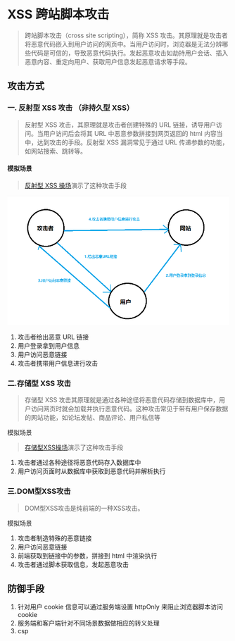 # XSS 跨站脚本攻击

> 跨站脚本攻击（cross site scripting），简称 XSS 攻击。其原理就是攻击者将恶意代码嵌入到用户访问的网页中。当用户访问时，浏览器是无法分辨哪些代码是可信的，导致恶意代码执行。发起恶意攻击如劫持用户会话、插入恶意内容、重定向用户、获取用户信息发起恶意请求等手段。

## 攻击方式

### 一. 反射型 XSS 攻击 （非持久型 XSS）

> 反射型 XSS 攻击，其原理就是攻击者创建特殊的 URL 链接，诱导用户访问。当用户访问后会将其 URL 中恶意参数拼接到网页返回的 html 内容当中，达到攻击的手段。反射型 XSS 漏洞常见于通过 URL 传递参数的功能，如网站搜索、跳转等。

#### 模拟场景

> [反射型 XSS 操场](https://github.com/front-end-study-program/interview-questions/tree/main/playground/%E7%BD%91%E7%BB%9C%E5%AE%89%E5%85%A8/XSS/%E5%8F%8D%E5%B0%84%E5%9E%8BXSS)演示了这种攻击手段

![反射型XSS](https://raw.githubusercontent.com/front-end-study-program/interview-questions/main/playground/%E7%BD%91%E7%BB%9C%E5%AE%89%E5%85%A8/XSS/%E5%8F%8D%E5%B0%84%E5%9E%8BXSS/public/xss.png)

1. 攻击者给出恶意 URL 链接
2. 用户登录拿到用户信息
3. 用户访问恶意链接
4. 攻击者携带用户信息进行攻击

### 二.存储型 XSS 攻击

> 存储型 XSS 攻击其原理就是通过各种途径将恶意代码存储到数据库中，用户访问网页时就会加载并执行恶意代码。这种攻击常见于带有用户保存数据的网站功能，如论坛发帖、商品评论、用户私信等

模拟场景

> [存储型XSS操场](https://github.com/front-end-study-program/interview-questions/tree/main/playground/%E7%BD%91%E7%BB%9C%E5%AE%89%E5%85%A8/XSS/%E5%AD%98%E5%82%A8%E5%9E%8BXSS)演示了这种攻击手段

1. 攻击者通过各种途径将恶意代码存入数据库中
2. 用户访问页面时从数据库中获取到恶意代码并解析执行

### 三.DOM型XSS攻击

> DOM型XSS攻击是纯前端的一种XSS攻击。

模拟场景

1. 攻击者制造特殊的恶意链接
2. 用户访问恶意链接
3. 前端获取到链接中的参数，拼接到 html 中渲染执行
4. 攻击者通过脚本获取信息，发起恶意攻击

## 防御手段

1. 针对用户 cookie 信息可以通过服务端设置 httpOnly 来阻止浏览器脚本访问 cookie
2. 服务端和客户端针对不同场景数据做相应的转义处理
3. csp
